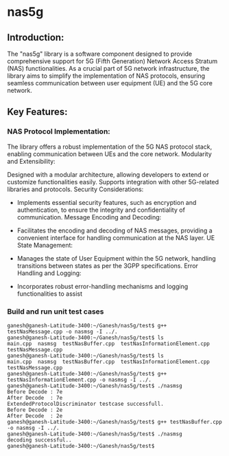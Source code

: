 # nas5g

## Introduction:
The "nas5g" library is a software component designed to provide comprehensive support for 5G (Fifth Generation) Network Access Stratum (NAS) functionalities. As a crucial part of 5G network infrastructure, the library aims to simplify the implementation of NAS protocols, ensuring seamless communication between user equipment (UE) and the 5G core network.

## Key Features:

### NAS Protocol Implementation:

The library offers a robust implementation of the 5G NAS protocol stack, enabling communication between UEs and the core network.
Modularity and Extensibility:

Designed with a modular architecture, allowing developers to extend or customize functionalities easily.
Supports integration with other 5G-related libraries and protocols.
Security Considerations:

* Implements essential security features, such as encryption and authentication, to ensure the integrity and confidentiality of communication.
Message Encoding and Decoding:

* Facilitates the encoding and decoding of NAS messages, providing a convenient interface for handling communication at the NAS layer.
UE State Management:

* Manages the state of User Equipment within the 5G network, handling transitions between states as per the 3GPP specifications.
Error Handling and Logging:

* Incorporates robust error-handling mechanisms and logging functionalities to assist 

### Build and run unit test cases
```
ganesh@ganesh-Latitude-3400:~/Ganesh/nas5g/test$ g++ testNasMessage.cpp -o nasmsg -I ../.
ganesh@ganesh-Latitude-3400:~/Ganesh/nas5g/test$ ls
main.cpp  nasmsg  testNasBuffer.cpp  testNasInformationElement.cpp  testNasMessage.cpp
ganesh@ganesh-Latitude-3400:~/Ganesh/nas5g/test$ ls
main.cpp  nasmsg  testNasBuffer.cpp  testNasInformationElement.cpp  testNasMessage.cpp
ganesh@ganesh-Latitude-3400:~/Ganesh/nas5g/test$ g++ testNasInformationElement.cpp -o nasmsg -I ../.
ganesh@ganesh-Latitude-3400:~/Ganesh/nas5g/test$ ./nasmsg 
Before Decode : 7e 
After Decode  : 7e 
ExtendedProtocolDiscriminator testcase successfull.
Before Decode : 2e 
After Decode  : 2e
ganesh@ganesh-Latitude-3400:~/Ganesh/nas5g/test$ g++ testNasBuffer.cpp -o nasmsg -I ../.
ganesh@ganesh-Latitude-3400:~/Ganesh/nas5g/test$ ./nasmsg 
decoding successful..
ganesh@ganesh-Latitude-3400:~/Ganesh/nas5g/test$ 

```

